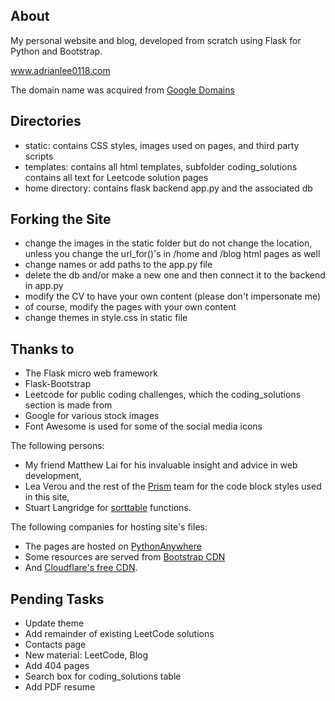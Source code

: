 ## About
My personal website and blog, developed from scratch using Flask for Python and Bootstrap.

www.adrianlee0118.com

The domain name was acquired from [Google Domains](https://domains.google/intl/en_ca/?gclid=CjwKCAjwv4_1BRAhEiwAtMDLshCGIRtXhxjMYAGZMtjkiJWT8zS9QlbL2CFdWZo6SnZaFbpFof9sphoCnYcQAvD_BwE)

## Directories
  - static: contains CSS styles, images used on pages, and third party scripts
  - templates: contains all html templates, subfolder coding_solutions contains all text for Leetcode solution pages
  - home directory: contains flask backend app.py and the associated db

## Forking the Site
  - change the images in the static folder but do not change the location, unless you change the url_for()'s in /home and /blog html pages as well
  - change names or add paths to the app.py file
  - delete the db and/or make a new one and then connect it to the backend in app.py
  - modify the CV to have your own content (please don't impersonate me)
  - of course, modify the pages with your own content
  - change themes in style.css in static file

## Thanks to
  - The Flask micro web framework
  - Flask-Bootstrap
  - Leetcode for public coding challenges, which the coding_solutions section is made from
  - Google for various stock images
  - Font Awesome is used for some of the social media icons

The following persons:
  - My friend Matthew Lai for his invaluable insight and advice in web development,
  - Lea Verou and the rest of the [Prism](https://prismjs.com/) team for the code block styles used in this site,
  - Stuart Langridge for [sorttable](http://www.kryogenix.org/code/browser/sorttable/) functions.

The following companies for hosting site's files:
  - The pages are hosted on [PythonAnywhere](https://www.pythonanywhere.com/)
  - Some resources are served from [Bootstrap CDN](https://www.bootstrapcdn.com/)
  - And [Cloudflare's free CDN](https://www.cloudflare.com/en-ca/).

## Pending Tasks
  - Update theme
  - Add remainder of existing LeetCode solutions
  - Contacts page
  - New material: LeetCode, Blog
  - Add 404 pages
  - Search box for coding_solutions table
  - Add PDF resume
